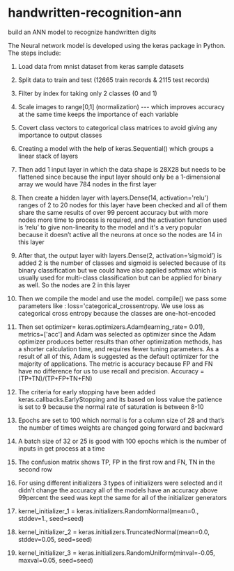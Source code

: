 # handwritten-recognition-ann
 build an ANN model to recognize handwritten digits

The Neural network model is developed using the keras package in Python.
The steps include:

1. Load data from mnist dataset from keras sample datasets

   
2. Split data to train and test (12665 train records & 2115 test records)

   
3. Filter by index for taking only 2 classes (0 and 1)

4. Scale images to range[0,1] (normalization) --- which improves accuracy at the same time keeps the importance of each variable

5. Covert class vectors to categorical class matrices to avoid giving any importance to
output classes

6. Creating a model with the help of keras.Sequential() which groups a linear stack of
layers

7. Then add 1 input layer in which the data shape is 28X28 but needs to be flattened since because the input layer should only be a 1-dimensional array we would have 784 nodes in the first layer

8. Then create a hidden layer with layers.Dense(14, activation='relu') ranges of 2 to 20 nodes for this layer have been checked and all of them share the same results of over 99 percent accuracy but with more nodes more time to process is required, and the
activation function used is ‘relu’ to give non-linearity to the model and it's a very popular because it doesn’t active all the neurons at once so the nodes are 14 in this layer

9. After that, the output layer with layers.Dense(2, activation=’sigmoid’) is added 2 is the number of classes and sigmoid is selected because of its binary classification but we could have also applied softmax which is usually used for multi-class classification but can be applied for binary as well. So the nodes are 2 in this layer


10. Then we compile the model and use the model. compile() we pass some parameters like :
loss='categorical_crossentropy. We use loss as categorical cross entropy because the
classes are one-hot-encoded


11. Then set optimizer= keras.optimizers.Adam(learning_rate= 0.01), metrics=['acc'] and
Adam was selected as optimizer since the Adam optimizer produces better results than
other optimization methods, has a shorter calculation time, and requires fewer tuning
parameters. As a result of all of this, Adam is suggested as the default optimizer for the majority of applications. The metric is accuracy because FP and FN have no difference for us to use recall and precision. Accuracy = (TP+TN)/(TP+FP+TN+FN)

12. The criteria for early stopping have been added keras.callbacks.EarlyStopping and its based on loss value the patience is set to 9 because the normal rate of saturation is between 8-10

13. Epochs are set to 100 which normal is for a column size of 28 and that’s the number of times weights are changed going forward and backward

14. A batch size of 32 or 25 is good with 100 epochs which is the number of inputs in get process at a time

15. The confusion matrix shows TP, FP in the first row and FN, TN in the second row

16. For using different initializers 3 types of initializers were selected and it didn’t change the accuracy all of the models have an accuracy above 99percent the seed was kept the same for all of the initializer generators

17. kernel_initializer_1 = keras.initializers.RandomNormal(mean=0., stddev=1., seed=seed)

18. kernel_initializer_2 = keras.initializers.TruncatedNormal(mean=0.0, stddev=0.05,
seed=seed)


19. kernel_initializer_3 = keras.initializers.RandomUniform(minval=-0.05, maxval=0.05,
seed=seed)
